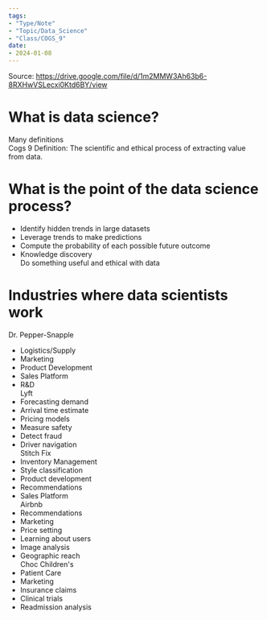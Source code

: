 ```yaml
---
tags:  
- "Type/Note"  
- "Topic/Data_Science"  
- "Class/COGS_9"  
date:  
- 2024-01-08  
---
```

  
Source: https://drive.google.com/file/d/1m2MMW3Ah63b6-8RXHwVSLecxi0Ktd6BY/view  
  
# What is data science?  
Many definitions  
Cogs 9 Definition: The scientific and ethical process of extracting value from data.  
  
# What is the point of the data science process?  
- Identify hidden trends in large datasets  
- Leverage trends to make predictions  
- Compute the probability of each possible future outcome  
- Knowledge discovery  
Do something useful and ethical with data  
  
# Industries where data scientists work  
Dr. Pepper-Snapple  
- Logistics/Supply  
- Marketing  
- Product Development  
- Sales Platform  
- R&D  
Lyft  
- Forecasting demand  
- Arrival time estimate  
- Pricing models  
- Measure safety  
- Detect fraud  
- Driver navigation  
Stitch Fix  
- Inventory Management  
- Style classification  
- Product development  
- Recommendations  
- Sales Platform  
Airbnb  
- Recommendations  
- Marketing  
- Price setting  
- Learning about users  
- Image analysis  
- Geographic reach  
Choc Children's  
- Patient Care  
- Marketing  
- Insurance claims  
- Clinical trials  
- Readmission analysis  
